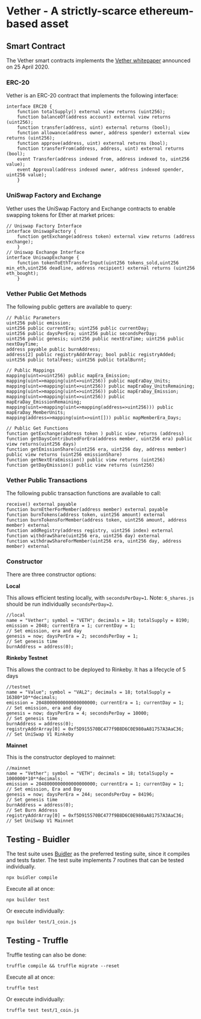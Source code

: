 # Vether - A strictly-scarce ethereum-based asset

## Smart Contract

The Vether smart contracts implements the [Vether whitepaper](https://bitcointalk.org/index.php?topic=5243406) announced on 25 April 2020. 

### ERC-20
Vether is an ERC-20 contract that implements the following interface:
```Solidity
interface ERC20 {
    function totalSupply() external view returns (uint256);
    function balanceOf(address account) external view returns (uint256);
    function transfer(address, uint) external returns (bool);
    function allowance(address owner, address spender) external view returns (uint256);
    function approve(address, uint) external returns (bool);
    function transferFrom(address, address, uint) external returns (bool);
    event Transfer(address indexed from, address indexed to, uint256 value);
    event Approval(address indexed owner, address indexed spender, uint256 value);
    }
```

### UniSwap Factory and Exchange
Vether uses the UniSwap Factory and Exchange contracts to enable swapping tokens for Ether at market prices:

```Solidity
// Uniswap Factory Interface
interface UniswapFactory {
    function getExchange(address token) external view returns (address exchange);
    }
// Uniswap Exchange Interface
interface UniswapExchange {
    function tokenToEthTransferInput(uint256 tokens_sold,uint256 min_eth,uint256 deadline, address recipient) external returns (uint256  eth_bought);
    }
```

### Vether Public Get Methods
The following public getters are available to query:
```Solidity
// Public Parameters
uint256 public emission;
uint256 public currentEra; uint256 public currentDay;
uint256 public daysPerEra; uint256 public secondsPerDay;
uint256 public genesis; uint256 public nextEraTime; uint256 public nextDayTime;
address payable public burnAddress;
address[2] public registryAddrArray; bool public registryAdded;
uint256 public totalFees; uint256 public totalBurnt;

// Public Mappings
mapping(uint=>uint256) public mapEra_Emission;
mapping(uint=>mapping(uint=>uint256)) public mapEraDay_Units;
mapping(uint=>mapping(uint=>uint256)) public mapEraDay_UnitsRemaining;
mapping(uint=>mapping(uint=>uint256)) public mapEraDay_Emission;
mapping(uint=>mapping(uint=>uint256)) public mapEraDay_EmissionRemaining;
mapping(uint=>mapping(uint=>mapping(address=>uint256))) public mapEraDay_MemberUnits;
mapping(address=>mapping(uint=>uint[])) public mapMemberEra_Days; 

// Public Get Functions
function getExchange(address token ) public view returns (address)
function getDaysContributedForEra(address member, uint256 era) public view returns(uint256 days)
function getEmissionShare(uint256 era, uint256 day, address member) public view returns (uint256 emissionShare)
function getNextEraEmission() public view returns (uint256)
function getDayEmission() public view returns (uint256)
```

### Vether Public Transactions
The following public transaction functions are available to call:
```Solidity
receive() external payable
function burnEtherForMember(address member) external payable
function burnTokens(address token, uint256 amount) external
function burnTokensForMember(address token, uint256 amount, address member) external 
function addRegistry(address registry, uint256 index) external
function withdrawShare(uint256 era, uint256 day) external 
function withdrawShareForMember(uint256 era, uint256 day, address member) external
```

### Constructor
There are three constructor options:

**Local**

This allows efficient testing locally, with `secondsPerDay=1`. 
Note: `6_shares.js` should be run individually `secondsPerDay=2`. 

```Solidity
//local
name = "Vether"; symbol = "VETH"; decimals = 18; totalSupply = 8190;
emission = 2048; currentEra = 1; currentDay = 1;                                    // Set emission, era and day
genesis = now; daysPerEra = 2; secondsPerDay = 1;                                   // Set genesis time
burnAddress = address(0);
```

**Rinkeby Testnet**

This allows the contract to be deployed to Rinkeby. It has a lifecycle of 5 days 

```Solidity
//testnet
name = "Value"; symbol = "VAL2"; decimals = 18; totalSupply = 16380*10**decimals;                         
emission = 2048000000000000000000; currentEra = 1; currentDay = 1;               // Set emission, era and day
genesis = now; daysPerEra = 4; secondsPerDay = 10000;                            // Set genesis time
burnAddress = address(0);
registryAddrArray[0] = 0xf5D915570BC477f9B8D6C0E980aA81757A3AaC36;               // Set UniSwap V1 Rinkeby
```

**Mainnet**

This is the constructor deployed to mainnet:

```Solidity
//mainnet
name = "Vether"; symbol = "VETH"; decimals = 18; totalSupply = 1000000*10**decimals;
emission = 2048000000000000000000; currentEra = 1; currentDay = 1;               // Set emission, Era and Day
genesis = now; daysPerEra = 244; secondsPerDay = 84196;                          // Set genesis time
burnAddress = address(0);                                                        // Set Burn Address
registryAddrArray[0] = 0xf5D915570BC477f9B8D6C0E980aA81757A3AaC36;               // Set UniSwap V1 Mainnet
```

## Testing - Buidler

The test suite uses [Buidler](https://buidler.dev/) as the preferred testing suite, since it compiles and tests faster. 
The test suite implements 7 routines that can be tested individually.

```
npx buidler compile
```

Execute all at once:
```
npx builder test
```

Or execute individually:
```
npx builder test/1_coin.js
```

## Testing - Truffle
 Truffle testing can also be done:

```
truffle compile && truffle migrate --reset
```

Execute all at once:
```
truffle test
```

Or execute individually:
```
truffle test test/1_coin.js
```